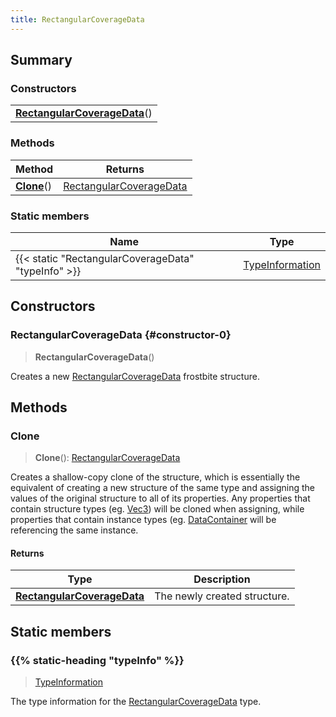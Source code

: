 ```yaml
---
title: RectangularCoverageData
---
```



## Summary
### Constructors
| |
| ----------- |
| **[RectangularCoverageData](#constructor-0)**() |

### Methods
| Method | Returns |
| ------ | ---- |
| **[Clone](#clone)**() | [RectangularCoverageData](/vext/ref/fb/rectangularcoveragedata) |

### Static members
| Name | Type |
| ---- | ---- |
| {{< static "RectangularCoverageData" "typeInfo" >}} | [TypeInformation](/vext/ref/shared/class/typeinformation) |

## Constructors
### RectangularCoverageData {#constructor-0}
> **RectangularCoverageData**()

Creates a new [RectangularCoverageData](/vext/ref/fb/rectangularcoveragedata) frostbite structure.

## Methods
### Clone
> **Clone**(): [RectangularCoverageData](/vext/ref/fb/rectangularcoveragedata)

Creates a shallow-copy clone of the structure, which is essentially the equivalent of creating a new structure of the same type and assigning the values of the original structure to all of its properties. Any properties that contain structure types (eg. [Vec3](/vext/ref/shared/class/vec3)) will be cloned when assigning, while properties that contain instance types (eg. [DataContainer](/vext/ref/shared/class/datacontainer) will be referencing the same instance.

#### Returns
| Type | Description |
| ---- | ----------- |
| **[RectangularCoverageData](/vext/ref/fb/rectangularcoveragedata)** | The newly created structure. |

## Static members
### {{% static-heading "typeInfo" %}}
> [TypeInformation](/vext/ref/shared/class/typeinformation)

The type information for the [RectangularCoverageData](/vext/ref/fb/rectangularcoveragedata) type.

